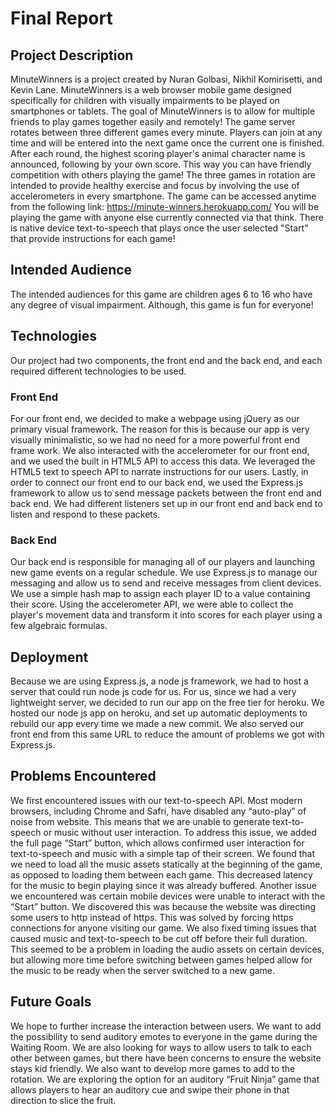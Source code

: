 # Final Report

## Project Description
MinuteWinners is a project created by Nuran Golbasi, Nikhil Komirisetti, and Kevin Lane. MinuteWinners is a web browser mobile game designed specifically for children with visually impairments to be played on smartphones or tablets. The goal of MinuteWinners is to allow for multiple friends to play games together easily and remotely! The game server rotates between three different games every minute. Players can join at any time and will be entered into the next game once the current one is finished. After each round, the highest scoring player's animal character name is announced, following by your own score. This way you can have friendly competition with others playing the game!
The three games in rotation are intended to provide healthy exercise and focus by involving the use of accelerometers in every smartphone. The game can be accessed anytime from the following link: https://minute-winners.herokuapp.com/
You will be playing the game with anyone else currently connected via that think.
There is native device text-to-speech that plays once the user selected "Start" that provide instructions for each game!

## Intended Audience
The intended audiences for this game are children ages 6 to 16 who have any degree of visual impairment. Although, this game is fun for everyone! 
## Technologies

Our project had two components, the front end and the back end, and each required different technologies to be used. 

### Front End

For our front end, we decided to make a webpage using jQuery as our primary visual framework. The reason for this is because our app is very visually minimalistic, so we had no need for a more powerful front end frame work. We also interacted with the accelerometer for our front end, and we used the built in HTML5 API to access this data. We leveraged the HTML5 text to speech API to narrate instructions for our users. Lastly, in order to connect our front end to our back end, we used the Express.js framework to allow us to send message packets between the front end and back end. We had different listeners set up in our front end and back end to listen and respond to these packets.

### Back End

Our back end is responsible for managing all of our players and launching new game events on a regular schedule. We use Express.js to manage our messaging and allow us to send and receive messages from client devices. We use a simple hash map to assign each player ID to a value containing their score. Using the accelerometer API, we were able to collect the player's movement data and transform it into scores for each player using a few algebraic formulas. 

## Deployment

Because we are using Express.js, a node js framework, we had to host a server that could run node js code for us. For us, since we had a very lightweight server, we decided to run our app on the free tier for heroku. We hosted our node js app on heroku, and set up automatic deployments to rebuild our app every time we made a new commit. We also served our front end from this same URL to reduce the amount of problems we got with Express.js.

## Problems Encountered
We first encountered issues with our text-to-speech API. Most modern browsers, including Chrome and Safri, have disabled any “auto-play” of noise from website. This means that we are unable to generate text-to-speech or music without user interaction. To address this issue, we added the full page “Start” button, which allows confirmed user interaction for text-to-speech and music with a simple tap of their screen. We found that we need to load all the music assets statically at the beginning of the game, as opposed to loading them between each game. This decreased latency for the music to begin playing since it was already buffered.
Another issue we encountered was certain mobile devices were unable to interact with the “Start” button. We discovered this was because the website was directing some users to http instead of https. This was solved by forcing https connections for anyone visiting our game. 
We also fixed timing issues that caused music and text-to-speech to be cut off before their full duration. This seemed to be a problem in loading the audio assets on certain devices, but allowing more time before switching between games helped allow for the music to be ready when the server switched to a new game. 

## Future Goals
We hope to further increase the interaction between users. We want to add the possibility to send auditory emotes to everyone in the game during the Waiting Room. We are also looking for ways to allow users to talk to each other between games, but there have been concerns to ensure the website stays kid friendly.
We also want to develop more games to add to the rotation. We are exploring the option for an auditory “Fruit Ninja” game that allows players to hear an auditory cue and swipe their phone in that direction to slice the fruit. 
